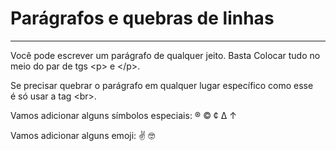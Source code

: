 <!DOCTYPE html>
<html lang="en">
<head>
    <meta charset="UTF-8">
    <meta http-equiv="X-UA-Compatible" content="IE=edge">
    <meta name="viewport" content="width=device-width, initial-scale=1.0">
    <title>Parágrafos</title>
</head>

<body>
    <h1>Parágrafos e quebras de linhas</h1>
    <hr>
    <p>Você pode escrever um parágrafo de qualquer jeito.
        Basta Colocar tudo no meio do par de tgs &lt;p&gt; e &lt;/p&gt;.
    </p>
    <p>Se precisar quebrar o parágrafo em qualquer lugar específico
        como esse <br> é só usar a tag &lt;br&gt;. <!-- Last than/ Greath than-->
    </p>
    <p>Vamos adicionar alguns símbolos especiais: &reg; &copy; &cent; &Delta; &uarr;</p>
    <p>Vamos adicionar alguns emoji: &#x270C; &#x1F913; </p>
</body>
</html>
